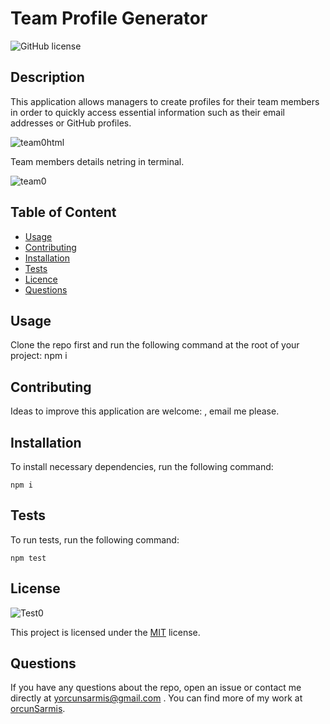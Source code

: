   # **Team Profile Generator**

  ![GitHub license](https://img.shields.io/badge/license-MIT-blue.svg)
  
  ## Description 
  
  This application allows managers to create profiles for their team members in order to quickly access essential information such as their email addresses or GitHub profiles. 
  
![team0html](https://user-images.githubusercontent.com/79064464/169015306-e900de44-ee3a-4025-aa29-edba4021a2fa.png)

Team members details netring in terminal.

![team0](https://user-images.githubusercontent.com/79064464/169015350-93a75574-db30-47de-8e89-dcfa9265c589.png)

  ## Table of Content

  * [Usage](#usage)
  * [Contributing](#contributing)
  * [Installation](#installation)
  * [Tests](#tests)
  * [Licence](#license)
  * [Questions](#questions)

  ## Usage

  Clone the repo first and run the following command at the root of your project: npm i

  ## Contributing

  Ideas to improve this application are welcome: , email me please.

  ## Installation

  To install necessary dependencies, run the following command:
  ```
  npm i
  ```
  ## Tests

  To run tests, run the following command:
  ```
  npm test
  ```
  ## License
![Test0](https://user-images.githubusercontent.com/79064464/169012512-f2a79a50-b9d8-457d-96f2-1e8fdefdecfa.png)

   This project is licensed under the [MIT](https://choosealicense.com/licenses/mit/) license. 

  ## Questions

  If you have any questions about the repo, open an issue or contact me directly at yorcunsarmis@gmail.com . You can find more of my work at [orcunSarmis](https://github.com/orcunSarmis/).
